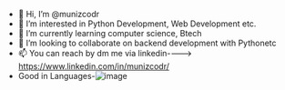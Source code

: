 - 👋 Hi, I’m @munizcodr
- 👀 I’m interested in Python Development, Web Development etc.
- 🌱 I’m currently learning computer science, Btech
- 💞️ I’m looking to collaborate on backend development with Pythonetc
- 📫 You can reach by dm me via linkedin---->   https://www.linkedin.com/in/munizcodr/
- Good in Languages-![image](https://user-images.githubusercontent.com/77374065/119277922-eff98200-bc3f-11eb-8164-5784bc892e21.png)


<!---
munizcodr/munizcodr is a ✨ special ✨ repository because its `README.md` (this file) appears on your GitHub profile.
You can click the Preview link to take a look at your changes.
--->
